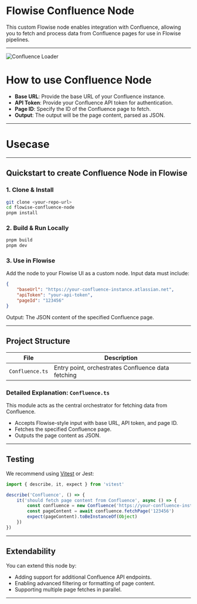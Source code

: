 # Flowise Confluence Node

This custom Flowise node enables integration with Confluence, allowing you to fetch and process data from Confluence pages for use in Flowise pipelines.

---

![Confluence Loader](confluence.svg)

# How to use Confluence Node

-   **Base URL**: Provide the base URL of your Confluence instance.
-   **API Token**: Provide your Confluence API token for authentication.
-   **Page ID**: Specify the ID of the Confluence page to fetch.
-   **Output**: The output will be the page content, parsed as JSON.

---

# Usecase

---

## Quickstart to create Confluence Node in Flowise

### 1. Clone & Install

```bash
git clone <your-repo-url>
cd flowise-confluence-node
pnpm install
```

### 2. Build & Run Locally

```bash
pnpm build
pnpm dev
```

### 3. Use in Flowise

Add the node to your Flowise UI as a custom node. Input data must include:

```json
{
    "baseUrl": "https://your-confluence-instance.atlassian.net",
    "apiToken": "your-api-token",
    "pageId": "123456"
}
```

Output: The JSON content of the specified Confluence page.

---

## Project Structure

| File            | Description                                        |
| --------------- | -------------------------------------------------- |
| `Confluence.ts` | Entry point, orchestrates Confluence data fetching |

### Detailed Explanation: `Confluence.ts`

This module acts as the central orchestrator for fetching data from Confluence.

-   Accepts Flowise-style input with base URL, API token, and page ID.
-   Fetches the specified Confluence page.
-   Outputs the page content as JSON.

---

## Testing

We recommend using [Vitest](https://vitest.dev/) or Jest:

```ts
import { describe, it, expect } from 'vitest'

describe('Confluence', () => {
    it('should fetch page content from Confluence', async () => {
        const confluence = new Confluence('https://your-confluence-instance.atlassian.net', 'your-api-token')
        const pageContent = await confluence.fetchPage('123456')
        expect(pageContent).toBeInstanceOf(Object)
    })
})
```

---

## Extendability

You can extend this node by:

-   Adding support for additional Confluence API endpoints.
-   Enabling advanced filtering or formatting of page content.
-   Supporting multiple page fetches in parallel.

---
